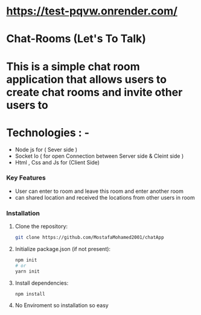 # https://test-pqvw.onrender.com/

# Chat-Rooms (Let's To Talk)

# This is a simple chat room application that allows users to create chat rooms and invite other users to

# Technologies : - 
- Node js for ( Sever side )
- Socket Io ( for open Connection between Server side & Cleint side )
- Html , Css and Js for (Client Side)



### Key Features
- User can enter to room and leave this room and enter another room
- can shared location and received the locations from other users in room 


### Installation 
1. Clone the repository:
    ```bash
    git clone https://github.com/MostafaMohamed2001/chatApp
    ```
2. Initialize package.json (if not present):
    ```bash
    npm init
    # or
    yarn init
    ```
3. Install dependencies:
    ```bash
    npm install
    ```
4. No Enviroment so installation so easy


